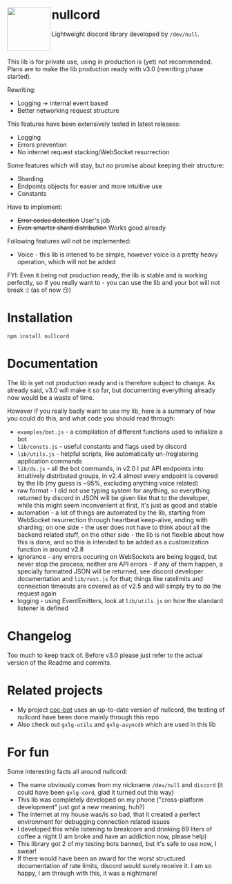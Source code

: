 <div>
<img align="left" src="https://github.com/gXLg/nullcord/assets/65429873/f3408aaf-1d49-428a-ae6f-5a6755c3c5cc" height="100">
<h1>nullcord</h1>
Lightweight discord library developed by <code>/dev/null</code>.
</div>
<br clear="left">
<br>
This lib is for private use, using in production is (yet) not recommended.
Plans are to make the lib production ready with v3.0
(rewriting phase started).

Rewriting:
* Logging -> internal event based
* Better networking request structure

This features have been extensively tested in latest releases:
* Logging
* Errors prevention
* No internet request stacking/WebSocket resurrection

Some features which will stay, but no promise
about keeping their structure:
* Sharding
* Endpoints objects for easier and more intuitive use
* Constants

Have to implement:
* ~~Error codes detection~~ User's job
* ~~Even smarter shard distribution~~ Works good already

Following features will not be implemented:
* Voice - this lib is intened to be simple, however voice
is a pretty heavy operation, which will not be added

FYI: Even it being not production ready, the lib is stable and is working perfectly,
so if you really want to - you can use the lib and your bot will not break :)
(as of now :smirk:)

# Installation

```
npm install nullcord
```

# Documentation
The lib is yet not production ready and is therefore subject to change.
As already said, v3.0 will make it so far, but documenting everything
already now would be a waste of time.

However if you really badly want to use my lib, here is a summary of
how you could do this, and what code you should read through:

* `examples/bot.js` - a compilation of different functions used
to initialize a bot
* `lib/consts.js` - useful constants and flags used by discord
* `lib/utils.js` - helpful scripts, like automatically un-/registering
application commands
* `lib/ds.js` - all the bot commands, in v2.0 I put API endpoints
into intuitively distributed groups, in v2.4 almost every endpoint is
covered by the lib (my guess is ~95%, excluding anything voice related)
* raw format - I did not use typing system for anything, so everything
returned by discord in JSON will be given like that to the developer,
while this might seem inconvenient at first, it's just as good and stable
* automation - a lot of things are automated by the lib, starting from
WebSocket resurrection through heartbeat keep-alive, ending with sharding;
on one side - the user does not have to think about all the backend
related stuff, on the other side - the lib is not flexible about how
this is done, and so this is intended to be added as a customization
function in around v2.8
* ignorance - any errors occuring on WebSockets are being logged, but
never stop the process; neither are API errors - if any of them
happen, a specially formatted JSON will be returned, see discord
developer documentation and `lib/rest.js` for that; things like
ratelimits and connection timeouts are covered as of v2.5 and will simply
try to do the request again
* logging - using EventEmitters, look at `lib/utils.js` on how
the standard listener is defined

# Changelog
Too much to keep track of. Before v3.0 please just refer to the actual
version of the Readme and commits.

# Related projects
* My project [coc-bot](https://github.com/gXLg/coc-bot) uses an
up-to-date version of nullcord, the testing of nullcord have been
done mainly through this repo
* Also check out `gxlg-utils` and `gxlg-asyncdb` which are used in this lib

# For fun
Some interesting facts all around nullcord:
* The name obviously comes from my nickname `/dev/null` and `discord`
(it could have been `gxlg-cord`, glad it turned out this way)
* This lib was completely developed on my phone
("cross-platform development" just got a new meaning, huh?)
* The internet at my house was/is so bad, that it created a perfect
environment for debugging connection related issues
* I developed this while listening to breakcore and drinking
69 liters of coffee a night (I am broke and have an addiction now, please help)
* This library got 2 of my testing bots banned, but it's safe
to use now, I swear!
* If there would have been an award for the worst structured documentation
of rate limits, discord would surely receive it. I am so happy, I am through
with this, it was a nightmare!
